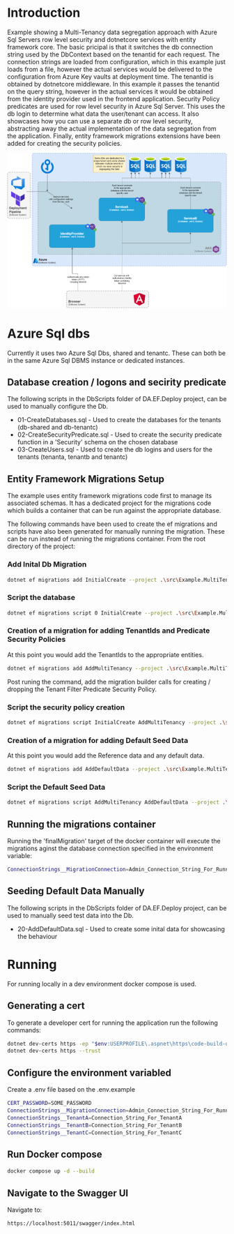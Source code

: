 # Introduction 

Example showing a Multi-Tenancy data segregation approach with Azure Sql Servers row level security and dotnetcore services with entity framework core.
The basic pricipal is that it switches the db connection string used by the DbContext based on the tenantid for each request. 
The connection strings are loaded from configuration, which in this example just loads from a file, however the actual services would be delivered to the configuration from Azure Key vaults at deployment time. 
The tenantid is obtained by dotnetcore middleware. In this example it passes the tenantid on the query string, however in the actual services it would be obtained from the identity provider used in the frontend application. 
Security Policy predicates are used for row level security in Azure Sql Server. This uses the db login to determine what data the user/tenant can access. It also showcases how you can use a separate db or row level security, abstracting away the actual implementation of the data segregation from the application.
Finally, entity framework migrations extensions have been added for creating the security policies.  

![High level view](./MultiTenantData.png)

# Azure Sql dbs

Currently it uses two Azure Sql Dbs, shared and tenantc. These can both be in the same Azure Sql DBMS instance or dedicated instances.

## Database creation / logons and secirity predicate

The following scripts in the DbScripts folder of DA.EF.Deploy project, can be used to manually configure the Db.

 * 01-CreateDatabases.sql - Used to create the databases for the tenants (db-shared and db-tenantc)
 * 02-CreateSecurityPredicate.sql - Used to create the security predicate function in a 'Security' schema on the chosen database
 * 03-CreateUsers.sql - Used to create the db logins and users for the tenants (tenanta, tenantb and tenantc)


## Entity Framework Migrations Setup

The example uses entity framework migrations code first to manage its associated schemas. 
It has a dedicated project for the migrations code which builds a container that can be run against the appropriate database.

The following commands have been used to create the ef migrations and scripts have also been generated for manually running the migration. These can be run instead of running the migrations container.
From the root directory of the project:

### Add Inital Db Migration

```bash
dotnet ef migrations add InitialCreate --project .\src\Example.MultiTenantData.DA.EF.Deploy
```

### Script the database

```bash
dotnet ef migrations script 0 InitialCreate --project .\src\Example.MultiTenantData.DA.EF.Deploy -o .\src\Example.MultiTenantData.DA.EF.Deploy\DbScripts\10-InitialCreate.sql
```

### Creation of a migration for adding TenantIds and Predicate Security Policies

At this point you would add the TenantIds to the appropriate entities. 

```bash
dotnet ef migrations add AddMultiTenancy --project .\src\Example.MultiTenantData.DA.EF.Deploy
```

Post runing the command, add the migration builder calls for creating / dropping the Tenant Filter Predicate Security Policy. 

### Script the security policy creation

```bash
dotnet ef migrations script InitialCreate AddMultiTenancy --project .\src\Example.MultiTenantData.DA.EF.Deploy -o .\src\Example.MultiTenantData.DA.EF.Deploy\DbScripts\11-AddMultiTenancy.sql
```

### Creation of a migration for adding Default Seed Data

At this point you would add the Reference data and any default data. 

```bash
dotnet ef migrations add AddDefaultData --project .\src\Example.MultiTenantData.DA.EF.Deploy
```

### Script the Default Seed Data

```bash
dotnet ef migrations script AddMultiTenancy AddDefaultData --project .\src\Example.MultiTenantData.DA.EF.Deploy -o .\src\Example.MultiTenantData.DA.EF.Deploy\DbScripts\20-AddDefaultData.sql
```

## Running the migrations container

Running the 'finalMigration' target of the docker container will execute the migrations aginst the database connection specified in the environment variable:

```bash
ConnectionStrings__MigrationConnection=Admin_Connection_String_For_Running_Migrations
```

## Seeding Default Data Manually

The following scripts in the DbScripts folder of DA.EF.Deploy project, can be used to manually seed test data into the Db.

* 20-AddDefaultData.sql - Used to create some inital data for showcasing the behaviour
 
# Running
 
For running locally in a dev environment docker compose is used.
 
## Generating a cert
 
To generate a developer cert for running the application run the following commands:
 
```bash
dotnet dev-certs https -ep "$env:USERPROFILE\.aspnet\https\code-build-deploy.pfx" -p SOME_PASSWORD
dotnet dev-certs https --trust
```

## Configure the environment variabled

Create a .env file based on the .env.example

```bash
CERT_PASSWORD=SOME_PASSWORD
ConnectionStrings__MigrationConnection=Admin_Connection_String_For_Running_Migrations
ConnectionStrings__TenantA=Connection_String_For_TenantA
ConnectionStrings__TenantB=Connection_String_For_TenantB
ConnectionStrings__TenantC=Connection_String_For_TenantC
```

## Run Docker compose

```bash
docker compose up -d --build
```

## Navigate to the Swagger UI

Navigate to:

```
https://localhost:5011/swagger/index.html
```